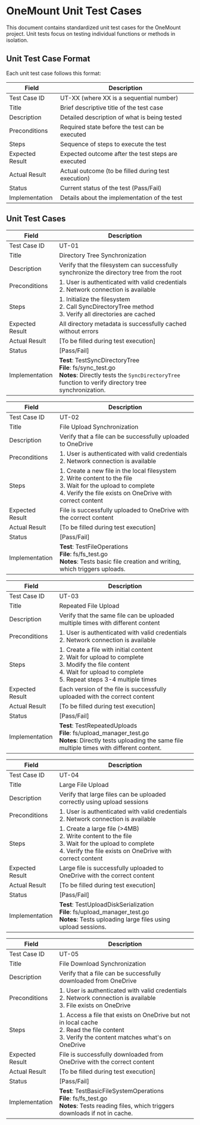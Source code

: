 # OneMount Unit Test Cases

This document contains standardized unit test cases for the OneMount project. Unit tests focus on testing individual functions or methods in isolation.

## Unit Test Case Format

Each unit test case follows this format:

| Field           | Description                                                |
|-----------------|-----------------------------------------------------------|
| Test Case ID    | UT-XX (where XX is a sequential number)                   |
| Title           | Brief descriptive title of the test case                  |
| Description     | Detailed description of what is being tested              |
| Preconditions   | Required state before the test can be executed            |
| Steps           | Sequence of steps to execute the test                     |
| Expected Result | Expected outcome after the test steps are executed        |
| Actual Result   | Actual outcome (to be filled during test execution)       |
| Status          | Current status of the test (Pass/Fail)                    |
| Implementation  | Details about the implementation of the test              |

## Unit Test Cases

| Field           | Description                                                                                                                                                          |
|-----------------|----------------------------------------------------------------------------------------------------------------------------------------------------------------------|
| Test Case ID    | UT-01                                                                                                                                                                |
| Title           | Directory Tree Synchronization                                                                                                                                       |
| Description     | Verify that the filesystem can successfully synchronize the directory tree from the root                                                                             |
| Preconditions   | 1. User is authenticated with valid credentials<br>2. Network connection is available                                                                                |
| Steps           | 1. Initialize the filesystem<br>2. Call SyncDirectoryTree method<br>3. Verify all directories are cached                                                             |
| Expected Result | All directory metadata is successfully cached without errors                                                                                                         |
| Actual Result   | [To be filled during test execution]                                                                                                                                 |
| Status          | [Pass/Fail]                                                                                                                                                          |
| Implementation  | **Test**: TestSyncDirectoryTree<br>**File**: fs/sync_test.go<br>**Notes**: Directly tests the `SyncDirectoryTree` function to verify directory tree synchronization. |

| Field           | Description                                                                                                                                                                      |
|-----------------|----------------------------------------------------------------------------------------------------------------------------------------------------------------------------------|
| Test Case ID    | UT-02                                                                                                                                                                            |
| Title           | File Upload Synchronization                                                                                                                                                      |
| Description     | Verify that a file can be successfully uploaded to OneDrive                                                                                                                      |
| Preconditions   | 1. User is authenticated with valid credentials<br>2. Network connection is available                                                                                            |
| Steps           | 1. Create a new file in the local filesystem<br>2. Write content to the file<br>3. Wait for the upload to complete<br>4. Verify the file exists on OneDrive with correct content |
| Expected Result | File is successfully uploaded to OneDrive with the correct content                                                                                                               |
| Actual Result   | [To be filled during test execution]                                                                                                                                             |
| Status          | [Pass/Fail]                                                                                                                                                                      |
| Implementation  | **Test**: TestFileOperations<br>**File**: fs/fs_test.go<br>**Notes**: Tests basic file creation and writing, which triggers uploads.                                             |

| Field           | Description                                                                                                                                                                   |
|-----------------|-------------------------------------------------------------------------------------------------------------------------------------------------------------------------------|
| Test Case ID    | UT-03                                                                                                                                                                         |
| Title           | Repeated File Upload                                                                                                                                                          |
| Description     | Verify that the same file can be uploaded multiple times with different content                                                                                               |
| Preconditions   | 1. User is authenticated with valid credentials<br>2. Network connection is available                                                                                         |
| Steps           | 1. Create a file with initial content<br>2. Wait for upload to complete<br>3. Modify the file content<br>4. Wait for upload to complete<br>5. Repeat steps 3-4 multiple times |
| Expected Result | Each version of the file is successfully uploaded with the correct content                                                                                                    |
| Actual Result   | [To be filled during test execution]                                                                                                                                          |
| Status          | [Pass/Fail]                                                                                                                                                                   |
| Implementation  | **Test**: TestRepeatedUploads<br>**File**: fs/upload_manager_test.go<br>**Notes**: Directly tests uploading the same file multiple times with different content.              |

| Field           | Description                                                                                                                                                       |
|-----------------|-------------------------------------------------------------------------------------------------------------------------------------------------------------------|
| Test Case ID    | UT-04                                                                                                                                                             |
| Title           | Large File Upload                                                                                                                                                 |
| Description     | Verify that large files can be uploaded correctly using upload sessions                                                                                           |
| Preconditions   | 1. User is authenticated with valid credentials<br>2. Network connection is available                                                                             |
| Steps           | 1. Create a large file (>4MB)<br>2. Write content to the file<br>3. Wait for the upload to complete<br>4. Verify the file exists on OneDrive with correct content |
| Expected Result | Large file is successfully uploaded to OneDrive with the correct content                                                                                          |
| Actual Result   | [To be filled during test execution]                                                                                                                              |
| Status          | [Pass/Fail]                                                                                                                                                       |
| Implementation  | **Test**: TestUploadDiskSerialization<br>**File**: fs/upload_manager_test.go<br>**Notes**: Tests uploading large files using upload sessions.                     |

| Field           | Description                                                                                                                                     |
|-----------------|-------------------------------------------------------------------------------------------------------------------------------------------------|
| Test Case ID    | UT-05                                                                                                                                           |
| Title           | File Download Synchronization                                                                                                                   |
| Description     | Verify that a file can be successfully downloaded from OneDrive                                                                                 |
| Preconditions   | 1. User is authenticated with valid credentials<br>2. Network connection is available<br>3. File exists on OneDrive                             |
| Steps           | 1. Access a file that exists on OneDrive but not in local cache<br>2. Read the file content<br>3. Verify the content matches what's on OneDrive |
| Expected Result | File is successfully downloaded from OneDrive with the correct content                                                                          |
| Actual Result   | [To be filled during test execution]                                                                                                            |
| Status          | [Pass/Fail]                                                                                                                                     |
| Implementation  | **Test**: TestBasicFileSystemOperations<br>**File**: fs/fs_test.go<br>**Notes**: Tests reading files, which triggers downloads if not in cache. |